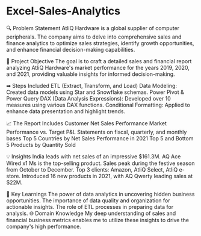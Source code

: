 # Excel-Sales-Analytics

🔍 Problem Statement
AtliQ Hardware is a global supplier of computer peripherals. The company aims to delve into comprehensive sales and finance analytics to optimize sales strategies, identify growth opportunities, and enhance financial decision-making capabilities.

🎯 Project Objective
The goal is to craft a detailed sales and financial report analyzing AtliQ Hardware's market performance for the years 2019, 2020, and 2021, providing valuable insights for informed decision-making.

➡ Steps Included
ETL (Extract, Transform, and Load)
Data Modeling: Created data models using Star and Snowflake schemas.
Power Pivot & Power Query
DAX (Data Analysis Expressions): Developed over 10 measures using various DAX functions.
Conditional Formatting: Applied to enhance data presentation and highlight trends.

📈 The Report Includes
Customer Net Sales Performance
Market Performance vs. Target
P&L Statements on fiscal, quarterly, and monthly bases
Top 5 Countries by Net Sales Performance in 2021
Top 5 and Bottom 5 Products by Quantity Sold

💡 Insights
India leads with net sales of an impressive $161.3M.
AQ Ace Wired x1 Ms is the top-selling product.
Sales peak during the festive season from October to December.
Top 3 clients: Amazon, AtliQ Select, AtliQ e-store.
Introduced 16 new products in 2021, with AQ Qwerty leading sales at $22M.

🧠 Key Learnings
The power of data analytics in uncovering hidden business opportunities.
The importance of data quality and organization for actionable insights.
The role of ETL processes in preparing data for analysis.
🌐 Domain Knowledge
My deep understanding of sales and financial business metrics enables me to utilize these insights to drive the company's high performance.
